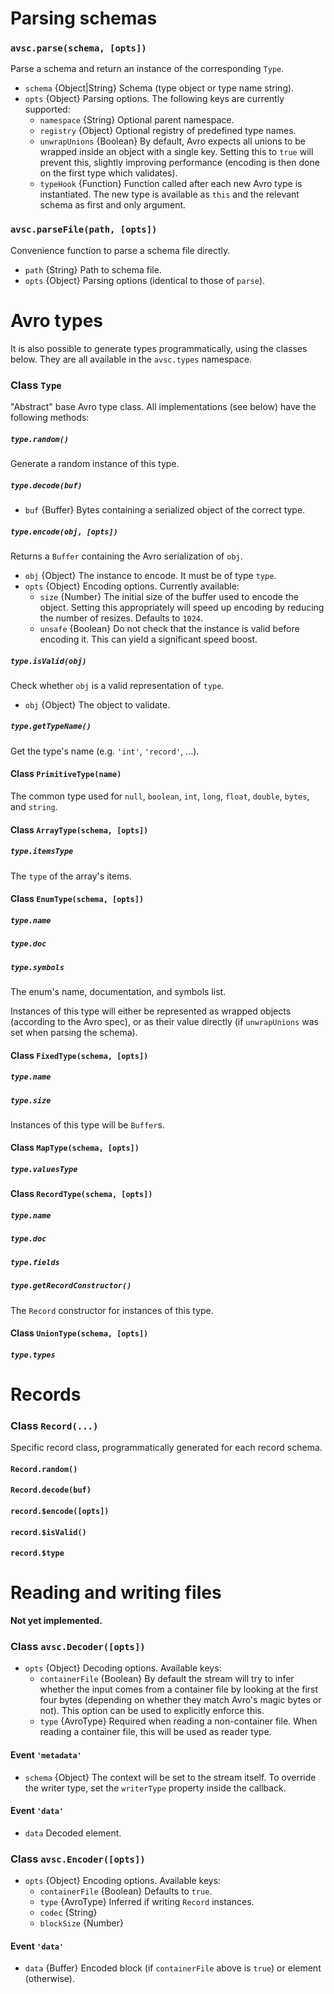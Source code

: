 # Parsing schemas

### `avsc.parse(schema, [opts])`

Parse a schema and return an instance of the corresponding `Type`.

+ `schema` {Object|String} Schema (type object or type name string).
+ `opts` {Object} Parsing options. The following keys are currently supported:
  + `namespace` {String} Optional parent namespace.
  + `registry` {Object} Optional registry of predefined type names.
  + `unwrapUnions` {Boolean} By default, Avro expects all unions to be wrapped inside an object with a single key. Setting this to `true` will prevent this, slightly improving performance (encoding is then done on the first type which validates).
  + `typeHook` {Function} Function called after each new Avro type is instantiated. The new type is available as `this` and the relevant schema as first and only argument.

### `avsc.parseFile(path, [opts])`

Convenience function to parse a schema file directly.

+ `path` {String} Path to schema file.
+ `opts` {Object} Parsing options (identical to those of `parse`).


# Avro types

It is also possible to generate types programmatically, using the classes below. They are all available in the `avsc.types` namespace.

### Class `Type`

"Abstract" base Avro type class. All implementations (see below) have the following methods:

##### `type.random()`

Generate a random instance of this type.

##### `type.decode(buf)`

+ `buf` {Buffer} Bytes containing a serialized object of the correct type.

##### `type.encode(obj, [opts])`

Returns a `Buffer` containing the Avro serialization of `obj`.

+ `obj` {Object} The instance to encode. It must be of type `type`.
+ `opts` {Object} Encoding options. Currently available:
  + `size` {Number} The initial size of the buffer used to encode the object. Setting this appropriately will speed up encoding by reducing the number of resizes. Defaults to `1024`.
  + `unsafe` {Boolean} Do not check that the instance is valid before encoding it. This can yield a significant speed boost.

##### `type.isValid(obj)`

Check whether `obj` is a valid representation of `type`.

+ `obj` {Object} The object to validate.

##### `type.getTypeName()`

Get the type's name (e.g. `'int'`, `'record'`, ...).


#### Class `PrimitiveType(name)`

The common type used for `null`, `boolean`, `int`, `long`, `float`, `double`, `bytes`, and `string`.


#### Class `ArrayType(schema, [opts])`

##### `type.itemsType`

The `type` of the array's items.


#### Class `EnumType(schema, [opts])`

##### `type.name`
##### `type.doc`
##### `type.symbols`

The enum's name, documentation, and symbols list.

Instances of this type will either be represented as wrapped objects (according to the Avro spec), or as their value directly (if `unwrapUnions` was set when parsing the schema).


#### Class `FixedType(schema, [opts])`

##### `type.name`
##### `type.size`

Instances of this type will be `Buffer`s.


#### Class `MapType(schema, [opts])`

##### `type.valuesType`


#### Class `RecordType(schema, [opts])`

##### `type.name`
##### `type.doc`
##### `type.fields`

##### `type.getRecordConstructor()`

The `Record` constructor for instances of this type.

#### Class `UnionType(schema, [opts])`

##### `type.types`


# Records

### Class `Record(...)`

Specific record class, programmatically generated for each record schema.

#### `Record.random()`
#### `Record.decode(buf)`
#### `record.$encode([opts])`
#### `record.$isValid()`
#### `record.$type`


# Reading and writing files

**Not yet implemented.**

### Class `avsc.Decoder([opts])`

+ `opts` {Object} Decoding options. Available keys:
  + `containerFile` {Boolean} By default the stream will try to infer whether the input comes from a container file by looking at the first four bytes (depending on whether they match Avro's magic bytes or not). This option can be used to explicitly enforce this.
  + `type` {AvroType} Required when reading a non-container file. When reading a container file, this will be used as reader type.

#### Event `'metadata'`

+ `schema` {Object} The context will be set to the stream itself. To override the writer type, set the `writerType` property inside the callback.

#### Event `'data'`

+ `data` Decoded element.

### Class `avsc.Encoder([opts])`

+ `opts` {Object} Encoding options. Available keys:
  + `containerFile` {Boolean} Defaults to `true`.
  + `type` {AvroType} Inferred if writing `Record` instances.
  + `codec` {String}
  + `blockSize` {Number}

#### Event `'data'`

+ `data` {Buffer} Encoded block (if `containerFile` above is `true`) or element (otherwise).